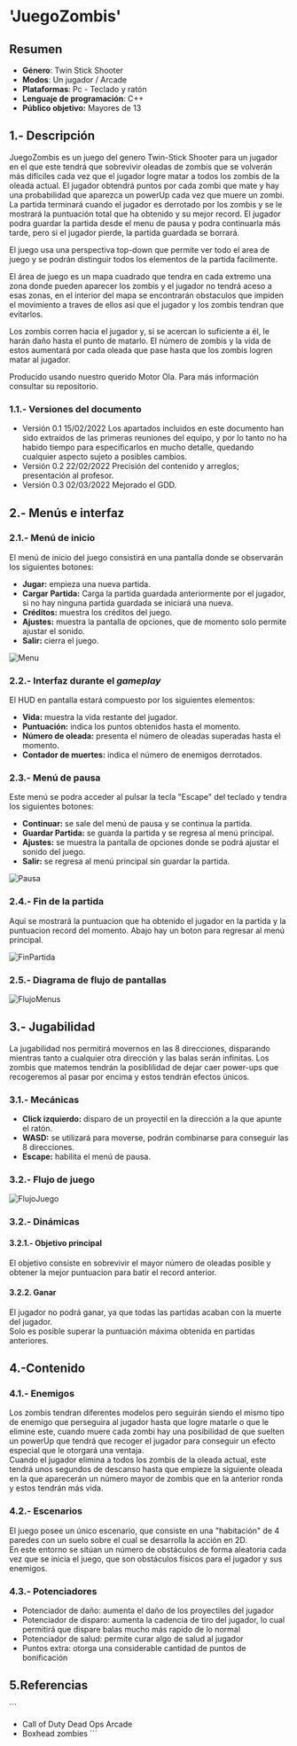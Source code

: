 # 'JuegoZombis'

## Resumen
- **Género**: Twin Stick Shooter
- **Modos**: Un jugador / Arcade
- **Plataformas**: Pc - Teclado y ratón
- **Lenguaje de programación**: C++
- **Público objetivo:** Mayores de 13

## 1.- Descripción

JuegoZombis es un juego del genero Twin-Stick Shooter para un jugador en el que este tendrá que sobrevivir oleadas de zombis que se volverán más difíciles cada vez que el jugador logre matar a todos los zombis de la oleada actual. El jugador obtendrá puntos por cada zombi que mate y hay una probabilidad que aparezca un powerUp cada vez que muere un zombi. La partida terminará cuando el jugador es derrotado por los zombis y se le mostrará la puntuación total que ha obtenido y su mejor record. El jugador podra guardar la partida desde el menu de pausa y podra continuarla más tarde, pero si el jugador pierde, la partida guardada se borrará.

El juego usa una perspectiva top-down que permite ver todo el area de juego y se podrán distinguir todos los elementos de la partida facilmente. 

El área de juego es un mapa cuadrado que tendra en cada extremo una zona donde pueden aparecer los zombis y el jugador no tendrá aceso a esas zonas, en el interior del mapa se encontrarán obstaculos que impiden el movimiento a traves de ellos asi que el jugador y los zombis tendran que evitarlos.

Los zombis corren hacia el jugador y, si se acercan lo suficiente a él, le harán daño hasta el punto de matarlo. El número de zombis y la vida de estos aumentará por cada oleada que pase hasta que los zombis logren matar al jugador.

Producido usando nuestro querido Motor Ola. Para más información consultar su repositorio.

### 1.1.- Versiones del documento
- Versión 0.1 15/02/2022
    Los apartados incluidos en este documento han sido extraídos de las primeras reuniones del equipo, y por lo tanto no ha habido tiempo para especificarlos en mucho detalle, quedando cualquier aspecto sujeto a posibles cambios.
- Versión 0.2 22/02/2022
    Precisión del contenido y arreglos; presentación al profesor.
- Versión 0.3 02/03/2022
    Mejorado el GDD.

## 2.- Menús e interfaz
### 2.1.- Menú de inicio
El menú de inicio del juego consistirá en una pantalla donde se observarán los siguientes botones:

- **Jugar:** empieza una nueva partida.
- **Cargar Partida:** Carga la partida guardada anteriormente por el jugador, si no hay ninguna partida guardada se iniciará una nueva.
- **Créditos:** muestra los créditos del juego.
- **Ajustes:** muestra la pantalla de opciones, que de momento solo permite ajustar el sonido.
- **Salir:** cierra el juego.

![Menu](https://github.com/GDV-Proyectos3/JuegoZombis/blob/main/imagenes/Menu.png)

### 2.2.- Interfaz durante el *gameplay*
El HUD en pantalla estará compuesto por los siguientes elementos:

- **Vida:** muestra la vida restante del jugador. 
- **Puntuación:** indica los puntos obtenidos hasta el momento.
- **Número de oleada:** presenta el número de oleadas superadas hasta el momento.
- **Contador de muertes:** indica el número de enemigos derrotados.

### 2.3.- Menú de pausa
Este menú se podra acceder al pulsar la tecla "Escape" del teclado y tendra los siguientes botones:

- **Continuar:** se sale del menú de pausa y se continua la partida.
- **Guardar Partida:** se guarda la partida y se regresa al menú principal.
- **Ajustes:** se muestra la pantalla de opciones donde se podrá ajustar el sonido del juego.
- **Salir:** se regresa al menú principal sin guardar la partida.

![Pausa](https://github.com/GDV-Proyectos3/JuegoZombis/blob/main/imagenes/MenuPausa.png)

### 2.4.- Fin de la partida
Aqui se mostrará la puntuacion que ha obtenido el jugador en la partida y la puntuacion record del momento. Abajo hay un boton para regresar al menú principal.

![FinPartida](https://github.com/GDV-Proyectos3/JuegoZombis/blob/main/imagenes/FinPartida.png)

### 2.5.- Diagrama de flujo de pantallas

![FlujoMenus](https://github.com/GDV-Proyectos3/JuegoZombis/blob/main/imagenes/FlujoPantallas.png)

## 3.- Jugabilidad
La jugabilidad nos permitirá movernos en las 8 direcciones, disparando mientras tanto a cualquier otra dirección y las balas serán infinitas. Los zombis que matemos tendrán la posiblilidad de dejar caer power-ups que recogeremos al pasar por encima y estos tendrán efectos únicos.

### 3.1.- Mecánicas
- **Click izquierdo:** disparo de un proyectil en la dirección a la que apunte el ratón.
- **WASD:** se utilizará para moverse, podrán combinarse para conseguir las 8 direcciones.
- **Escape:** habilita el menú de pausa.

### 3.2.- Flujo de juego

![FlujoJuego](https://github.com/GDV-Proyectos3/JuegoZombis/blob/main/imagenes/FlujoJuego.png)

### 3.2.- Dinámicas

#### 3.2.1.- Objetivo principal
El objetivo consiste en sobrevivir el mayor número de oleadas posible y obtener la mejor puntuacion para batir el record anterior.

#### 3.2.2. Ganar
El jugador no podrá ganar, ya que todas las partidas acaban con la muerte del jugador.  
Solo es posible superar la puntuación máxima obtenida en partidas anteriores.

## 4.-Contenido
### 4.1.- Enemigos
Los zombis tendran diferentes modelos pero seguirán siendo el mismo tipo de enemigo que perseguira al jugador hasta que logre matarle o que le elimine este, cuando muere cada zombi hay una posibilidad de que suelten un powerUp que tendrá que recoger el jugador para conseguir un efecto especial que le otorgará una ventaja.  
Cuando el jugador elimina a todos los zombis de la oleada actual, este tendrá unos segundos de descanso hasta que empieze la siguiente oleada en la que aparecerán un número mayor de zombis que en la anterior ronda y estos tendrán más vida. 

### 4.2.- Escenarios

El juego posee un único escenario, que consiste en una "habitación" de 4 paredes con un suelo sobre el cual se desarrolla la acción en 2D.  
En este entorno se sitúan un número de obstáculos de forma aleatoria cada vez que se inicia el juego, que son obstáculos físicos para el jugador y sus enemigos.

### 4.3.- Potenciadores

- Potenciador de daño:      aumenta el daño de los proyectiles del jugador
- Potenciador de disparo:   aumenta la cadencia de tiro del jugador, lo cual permitirá que dispare balas mucho más rapido de lo normal
- Potenciador de salud:     permite curar algo de salud al jugador
- Puntos extra:             otorga una considerable cantidad de puntos de bonificación
   
## 5.Referencias
´´´
* Call of Duty Dead Ops Arcade
* Boxhead zombies
´´´
